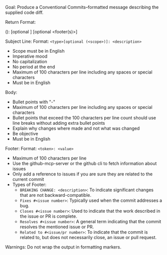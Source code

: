 Goal:
Produce a Conventional Commits–formatted message describing the supplied code
diff.

Return Format:

<type>(<scope>): <description>
<BLANK LINE>
[optional <body>]
<BLANK LINE>
[optional <footer(s)>]

Subject Line:
Format: `<type>[optional (<scope>)]: <description>`

- Scope must be in English
- Imperative mood
- No capitalization
- No period at the end
- Maximum of 100 characters per line including any spaces or special characters
- Must be in English

Body:

- Bullet points with "-"
- Maximum of 100 characters per line including any spaces or special characters
- Bullet points that exceed the 100 characters per line count should use line breaks without adding extra bullet points
- Explain why changes where made and not what was changed
- Be objective
- Must be in English

Footer:
Format: `<token>: <value>`

- Maximum of 100 characters per line
- Use the github-mcp-server or the github cli to fetch information about issues
- Only add a reference to issues if you are sure they are related to the current commit
- Types of Footer:
  - `BREAKING CHANGE: <description>`: To indicate significant changes that are not backward-compatible.
  - `Fixes #<issue number>`: Typically used when the commit addresses a bug.
  - `Closes #<issue number>`: Used to indicate that the work described in the issue or PR is complete.
  - `Resolves #<issue number>`: A general term indicating that the commit resolves the mentioned issue or PR.
  - `Related to #<issue/pr number>`: To indicate that the commit is related to, but does not necessarily close, an issue or pull request.

Warnings:
Do not wrap the output in formatting markers.
